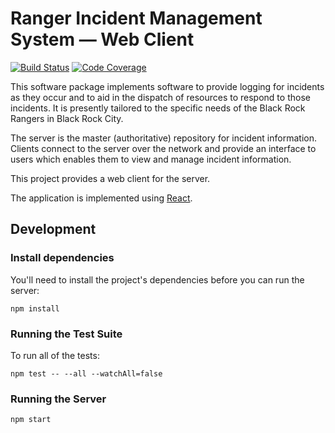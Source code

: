 # Ranger Incident Management System — Web Client

[![Build Status](https://github.com/burningmantech/ranger-ims-web/workflows/CI%2fCD/badge.svg)](https://github.com/burningmantech/ranger-ims-web/actions)
[![Code Coverage](https://codecov.io/github/burningmantech/ranger-ims-web/coverage.svg?branch=master)](https://codecov.io/github/burningmantech/ranger-ims-web?branch=master)

This software package implements software to provide logging for incidents as they occur and to aid in the dispatch of resources to respond to those incidents.
It is presently tailored to the specific needs of the Black Rock Rangers in Black Rock City.

The server is the master (authoritative) repository for incident information.
Clients connect to the server over the network and provide an interface to users which enables them to view and manage incident information.

This project provides a web client for the server.

The application is implemented using [React](https://reactjs.org/).


## Development

### Install dependencies

You'll need to install the project's dependencies before you can run the server:

```console
npm install
```

### Running the Test Suite

To run all of the tests:

```console
npm test -- --all --watchAll=false
```

### Running the Server

```console
npm start
```
